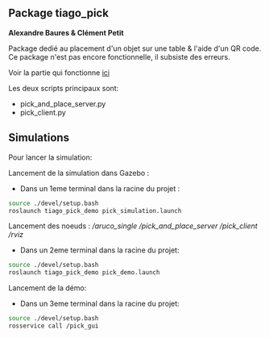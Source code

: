## Package tiago_pick
__Alexandre Baures & Clément Petit__

Package dedié au placement d'un objet sur une table & l'aide d'un QR code.
Ce package n'est pas encore fonctionnelle, il subsiste des erreurs.

Voir la partie qui fonctionne [ici](motion_planning)

Les deux scripts principaux sont:
- pick_and_place_server.py
- pick_client.py


## Simulations
Pour lancer la simulation:

Lancement de la simulation dans Gazebo :
- Dans un 1eme terminal dans la racine du projet :
```bash
source ./devel/setup.bash
roslaunch tiago_pick_demo pick_simulation.launch
```
Lancement des noeuds :
 */aruco_single*
 */pick_and_place_server*
 */pick_client*
 */rviz*
- Dans un 2eme terminal dans la racine du projet:
```bash
source ./devel/setup.bash
roslaunch tiago_pick_demo pick_demo.launch
```

Lancement de la démo:
- Dans un 3eme terminal dans la racine du projet:
```bash
source ./devel/setup.bash
rosservice call /pick_gui
```

